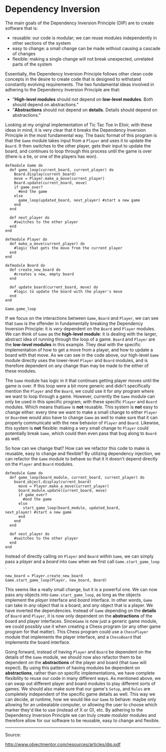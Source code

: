 Dependency Inversion
====================

The main goals of the Dependency Inversion Principle (DIP) are to
create software that is:

- reusable: our code is modular; we can reuse modules
  independently in other sections of the system
- easy to change: a small change can be made without causing a cascade
  of changes
- flexible: making a single change will not break unexpected,
  unrelated parts of the system


Essentially, the Dependency Inversion Principle follows other clean
code concepts in the desire to create code that is designed to
withstand constantly evolving requirements. The two fundamental ideas
involved in adhering to the Dependency Inversion Principle are that:
- "**High-level modules** should not depend on **low-level
  modules**. Both should depend on abstractions."
- "**Abstractions** should not depend on **details**. Details should
  depend on abstractions."

Looking at my original implementation of Tic Tac Toe in Elixir, with
these ideas in mind, it is very clear that it breaks the
Dependency Inversion Principle in the most fundamental way. The basic
format of this program is that the ```Game``` module takes input from a
```Player``` and uses it to update the ```Board```. It then
switches to the other player, gets their input to update the board,
and continues to loop through this process until the game is over
(there is a tie, or one of the players has won).

```
defmodule Game do
  def game_loop(current_board, current_player) do
    Board.display(current_board)
    move = Player.make_a_move(current_player)
    Board.update(current_board, move)
    if game_over?
      #end the game
    else
      game_loop(updated_board, next_player) #start a new game
    end
  end

  def next_player do
    #switches to the other player
  end
end
```

```
defmodule Player do
  def make_a_move(current_player) do
    #logic that gets the move from the current player
  end
end
```
```
defmodule Board do
  def create_new_board do
    #creates a new, empty board
  end

  def update_board(current_board, move) do
    #logic to update the board with the player's move
  end
end
```

```
Game.game_loop
```
If we focus on the interactions between ```Game```, ```Board``` and
```Player```, we can see that ```Game``` is the offender in
fundamentally breaking the Dependency Inversion Principle: it is
*very* dependent on the ```Board``` and ```Player``` modules. We can
think of ```Game``` as the **high-level module**: it is dealing with
the larger, abstract idea of running through the loop of a game.
```Board``` and ```Player``` are the **low-level modules** in this
example. They deal with the specific implementation of how to get a
move from a player, and how to update a board with that move. As we can
see in the code above, our high-level ```Game``` module directly uses
the lower-level ```Player``` and ```Board``` modules, and is
therefore dependent on any change than may be made to the either of
these modules. 

The ```Game``` module has logic in it that continues getting player
moves until the game is over. If this loop were a bit more generic
and didn't specifically mention the ```Player``` and the
```Board```, we could use it for *any* program where we want to loop
through a game. However, currently the ```Game``` module can only be
used in this specific program, with these specific ```Player``` and
```Board``` modules. Which means that```Game``` is **not**
reusable. This system is **not** easy to change either: every time we
want to make a small change to either ```Player``` or
```Board```we would also have to change ```Game``` as well to make
sure that it can properly communicate with the new behavior of
```Player``` and ```Board```. Likewise, this system is **not**
flexible: making a very small change to ```Player``` could
potentially break ```Game```, which could then even pass that bug
along to ```Board``` as well.

So how can we change that? How can we refactor this code to make is
reusable, easy to change and flexible? By utilizing dependency
injection, we can refactor the ```Game``` module to behave so that it
it doesn't depend directly on the ```Player``` and ```Board``` modules.


```
defmodule Game do
  def game_loop(board_module, current_board, current_player) do
    board_object.display(current_board)
      move = Player.make_a_move(current_player)
      board_module.update(current_board, move)
      if game_over?
        #end the game
      else
        start_game_loop(board_module, updated_board,
next_player) #start a new game
      end
    end
  end

  def next_player do
    #switches to the other player
  end
end
```

Instead of directly calling on ```Player``` and ```Board``` *within*
```Game```, we can simply pass a *player* and a *board*  into
```Game``` when we first call ```Game.start_game_loop``` .

```
new_board = Player.create_new_board
Game.start_game_loop(Player, new_board, Board)
```

This seems like a really small change, but it is a powerful one. We can
now pass any objects into ```Game.start_game_loop```, as long as the
objects implement the *player* interface and *board* interface. In
other words, ```Game``` can take in *any* object that is a board,
and *any* object that is a player. We have inverted the
dependencies. Instead of ```Game``` depending on the **details** of
```Board``` and ```Player```, it is now only dependent on the
**abstractions** of the board and player interfaces.
Since```Game``` is now just a generic game module, we could
possibly use it when creating a Chess program (or any other game program
for that matter). This Chess program could use a
```ChessPlayer``` module that implements the player interface, and a
```ChessBoard``` that implements the board interface.

Going forward, instead of having ```Player``` and ```Board``` be
dependent on the details of the ```Game``` module, we should now also
refactor them to be dependent on the **abstractions** of the player
and board (that ```Game``` will expect). By using this pattern of
having modules be dependent on **abstractions**, rather than on
specific implementations, we have complete flexibility to reuse our
code in many different ways. As mentioned above, we can swap out
different player and board modules to play different sorts of games.
We should also make sure that our game's ```Setup```, and
```Rules``` are completely independent of the specific game details
as well. This way we can decide, at runtime, how we would like our
```Game``` to behave: maybe only allowing for an unbeatable
computer, or allowing the user to choose which marker they'd like to
use (instead of X or O), etc. By adhering to the Dependency
Inversion Principle we can truly create *modular* modules and
therefore allow for our software to be reusable, easy to change and
flexible.

--------------

Source:

http://www.objectmentor.com/resources/articles/dip.pdf

